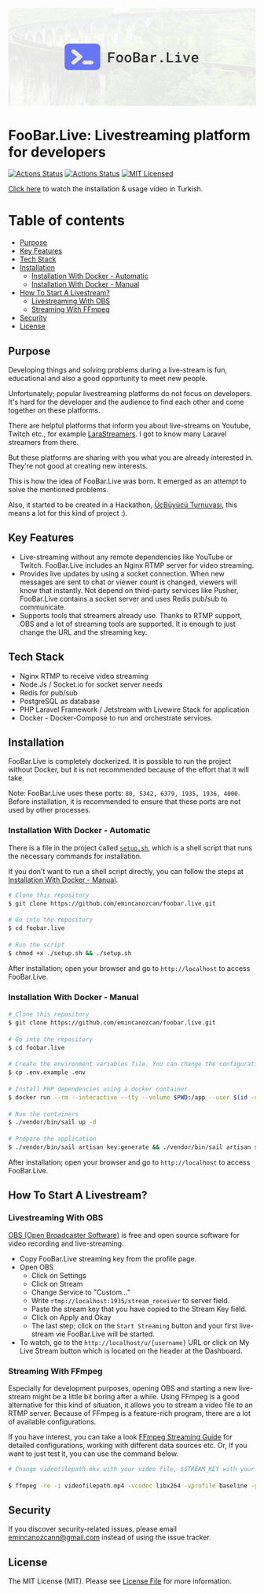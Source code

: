 <p align="center"><img src="/art/banner.png" alt="Banner of FooBar.Live"></p>

# FooBar.Live: Livestreaming platform for developers

[![Actions Status](https://github.com/emincanozcan/foobar.live/workflows/Tests/badge.svg)](https://github.com/emincanozcan/foobar.live/actions)
[![Actions Status](https://github.com/emincanozcan/foobar.live/workflows/Code%20Styling/badge.svg)](https://github.com/emincanozcan/foobar.live/actions)
[![MIT Licensed](https://img.shields.io/badge/license-MIT-brightgreen.svg?style=flat-square)](LICENSE.md)

[Click here](https://www.youtube.com/watch?v=k9W2BWIGitM) to watch the installation & usage video in Turkish.

# Table of contents

- [Purpose](#purpose)
- [Key Features](#key-features)
- [Tech Stack](#tech-stack)
- [Installation](#installation)
  - [Installation With Docker - Automatic](#installation-with-docker---automatic)
  - [Installation With Docker - Manual](#installation-with-docker---manual)
- [How To Start A Livestream?](#how-to-start-a-livestream)
  - [Livestreaming With OBS](#livestreaming-with-obs)
  - [Streaming With FFmpeg](#streaming-with-ffmpeg)
- [Security](#security)
- [License](#license)

## Purpose

Developing things and solving problems during a live-stream is fun, educational and also a good opportunity to meet new people.

Unfortunately; popular livestreaming platforms do not focus on developers. It's hard for the developer and the audience to find each other and come together on these platforms.

There are helpful platforms that inform you about live-streams on Youtube, Twitch etc., for example [LaraStreamers](https://larastreamers.com/). I got to know many Laravel streamers from there. 

But these platforms are sharing with you what you are already interested in. They're not good at creating new interests.

This is how the idea of FooBar.Live was born. It emerged as an attempt to solve the mentioned problems.

Also, it started to be created in a Hackathon, [ÜçBüyücü Turnuvası](https://ucbuyucuturnuvasi.com/), this means a lot for this kind of project :).

## Key Features

* Live-streaming without any remote dependencies like YouTube or Twitch. FooBar.Live includes an Nginx RTMP server for video streaming.
* Provides live updates by using a socket connection. When new messages are sent to chat or viewer count is changed, viewers will know that instantly. Not depend on third-party services like Pusher, FooBar.Live contains a socket server and uses Redis pub/sub to communicate.  
* Supports tools that streamers already use. Thanks to RTMP support, OBS and a lot of streaming tools are supported. It is enough to just change the URL and the streaming key.

## Tech Stack

* Nginx RTMP to receive video streaming
* Node.Js / Socket.io for socket server needs
* Redis for pub/sub
* PostgreSQL as database
* PHP Laravel Framework / Jetstream with Livewire Stack for application
* Docker - Docker-Compose to run and orchestrate services. 

## Installation

FooBar.Live is completely dockerized. It is possible to run the project without Docker, but it is not recommended because of the effort that it will take.

Note: FooBar.Live uses these ports: `80, 5342, 6379, 1935, 1936, 4000`. Before installation, it is recommended to ensure that these ports are not used by other processes.

### Installation With Docker - Automatic

There is a file in the project called [`setup.sh`](setup.sh), which is a shell script that runs the necessary commands for installation.

If you don't want to run a shell script directly, you can follow the steps at [Installation With Docker - Manual](#installation-with-docker---manual).

```bash
# Clone this repository
$ git clone https://github.com/emincanozcan/foobar.live.git

# Go into the repository
$ cd foobar.live

# Run the script
$ chmod +x ./setup.sh && ./setup.sh
```

After installation; open your browser and go to `http://localhost` to access FooBar.Live.

### Installation With Docker - Manual

```bash
# Clone this repository
$ git clone https://github.com/emincanozcan/foobar.live.git

# Go into the repository
$ cd foobar.live

# Create the environment variables file. You can change the configuration in it, but it is recommended to keep it as it is, for the first installation
$ cp .env.example .env

# Install PHP dependencies using a docker container
$ docker run --rm --interactive --tty --volume $PWD:/app --user $(id -u):$(id -g) composer install

# Run the containers
$ ./vendor/bin/sail up -d

# Prepare the application
$ ./vendor/bin/sail artisan key:generate && ./vendor/bin/sail artisan storage:link && ./vendor/bin/sail artisan migrate --seed
```

After installation; open your browser and go to `http://localhost` to access FooBar.Live.

## How To Start A Livestream?

### Livestreaming With OBS

[OBS (Open Broadcaster Software)](https://obsproject.com/) is free and open source software for video recording and live-streaming.

* Copy FooBar.Live streaming key from the profile page.
* Open OBS
	* Click on Settings
	* Click on Stream
	* Change Service to "Custom..."
	* Write `rtmp://localhost:1935/stream_receiver` to server field.
	* Paste the stream key that you have copied to the Stream Key field.
	* Click on Apply and Okay
	* The last step; click on the `Start Streaming` button and your first live-stream vie FooBar.Live will be started.
* To watch, go to the `http://localhost/u/{username}` URL or click on My Live Stream button which is located on the header at the Dashboard.

### Streaming With FFmpeg

Especially for development purposes, opening OBS and starting a new live-stream might be a little bit boring after a while. Using FFmpeg is a good alternative for this kind of situation, it allows you to stream a video file to an RTMP server. Because of FFmpeg is a feature-rich program, there are a lot of available configurations. 

If you have interest, you can take a look [FFmpeg Streaming Guide](https://trac.ffmpeg.org/wiki/StreamingGuide) for detailed configurations, working with different data sources etc. Or, If you want to just test it, you can use the command below.

```bash
# Change videofilepath.mkv with your video file, $STREAM_KEY with your stream key.

$ ffmpeg -re -i videofilepath.mp4 -vcodec libx264 -vprofile baseline -g 30 -acodec aac -strict -2 -f flv rtmp://localhost:1935/stream_receiver/$STREAM_KEY
```

## Security

If you discover security-related issues, please email emincanozcann@gmail.com instead of using the issue tracker.

## License

The MIT License (MIT). Please see [License File](LICENSE) for more information.
